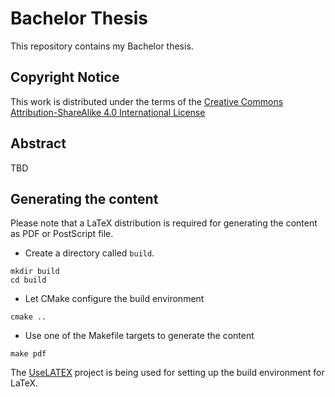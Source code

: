 # Bachelor Thesis #

This repository contains my Bachelor thesis.

## Copyright Notice ##

This work is distributed under the terms of the [Creative Commons Attribution-ShareAlike 4.0 International License](http://creativecommons.org/licenses/by-sa/4.0/)

## Abstract ##

TBD

## Generating the content ##

Please note that a LaTeX distribution is required for generating the content as PDF or PostScript file.

* Create a directory called `build`.

```
mkdir build
cd build
```

* Let CMake configure the build environment

```
cmake ..
```

* Use one of the Makefile targets to generate the content

```
make pdf
```

The [UseLATEX](https://github.com/kmorel/UseLATEX) project is being used for setting up the build environment for LaTeX.
